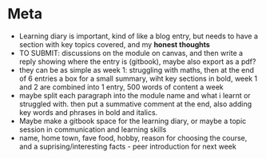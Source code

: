 # Meta

* Learning diary is important, kind of like a blog entry, but needs to have a section with key topics covered, and my **honest thoughts**
* TO SUBMIT: discussions on the module on canvas, and then write a reply showing where the entry is \(gitbook\), maybe also export as a pdf?
* they can be as simple as week 1: struggling with maths, then at the end of 6 entries a box for a small summary, wiht key sections in bold, week 1 and 2 are combined into 1 entry, 500 words of content a week
* maybe split each paragraph into the module name and what i learnt or struggled with. then put a summative comment at the end, also adding key words and phrases in bold and italics.
* Maybe make a gitbook space for the learning diary, or maybe a topic session in communication and learning skills
* name, home town, fave food, hobby, reason for choosing the course, and a suprising/interesting facts - peer introduction for next week


